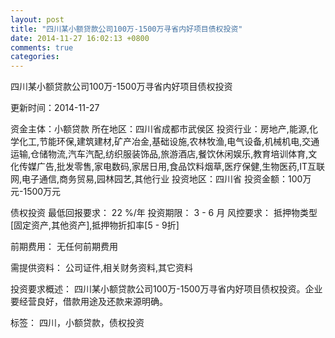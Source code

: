 ```yaml
---
layout: post
title: "四川某小额贷款公司100万-1500万寻省内好项目债权投资"
date: 2014-11-27 16:02:13 +0800
comments: true
categories: 
---
```

四川某小额贷款公司100万-1500万寻省内好项目债权投资



更新时间：2014-11-27

资金主体：小额贷款
所在地区：四川省成都市武侯区
投资行业：房地产,能源,化学化工,节能环保,建筑建材,矿产冶金,基础设施,农林牧渔,电气设备,机械机电,交通运输,仓储物流,汽车汽配,纺织服装饰品,旅游酒店,餐饮休闲娱乐,教育培训体育,文化传媒广告,批发零售,家电数码,家居日用,食品饮料烟草,医疗保健,生物医药,IT互联网,电子通信,商务贸易,园林园艺,其他行业
投资地区：四川省
投资金额：100万元-1500万元

债权投资
最低回报要求：
                            22 %/年
                                                                                投资期限：
                            3 - 6 月
                                                                                                                                        风控要求：
                            抵押物类型[固定资产,其他资产],抵押物折扣率[5 - 9折]

前期费用：
无任何前期费用

需提供资料：
公司证件,相关财务资料,其它资料

投资要求概述：
四川某小额贷款公司100万-1500万寻省内好项目债权投资。企业要经营良好，借款用途及还款来源明确。

标签：
四川，小额贷款，债权投资

